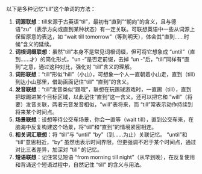 以下是多种记忆“till”这个单词的方法：
1. **词源联想**：till来源于古英语“til”，最初有“直到”“朝向”的含义，且与德语“zu”（表示方向或直到某种状态）有一定关联。可联想英语中一些从词源上保留原意的表达，如 “wait till tomorrow”（等到明天），体会其“直到……时候”含义的延续。
2. **词根词缀联想**：虽然“till”本身不是常见词根词缀，但可将它想象成 “until”（直到……才）的简化形式，“un -”是否定前缀，去掉 “un -”后，“till”同样有“直到”之意，通过这种对比，强化对 “till”含义的理解。
3. **词形联想**：“till”形似“hill”（小山），可想象一个人一直朝着小山走，直到（till）到达小山那里，借助画面记住“till” “直到”的含义。
4. **发音联想**：“till”发音类似“踢哦”，联想在玩踢球游戏时，一直踢（till），直到把球踢进某个目标区域，以此记住“直到”这一含义。还可以把它和 “will”（将要）发音关联，两者元音发音相似，“will”表将来，而 “till”常表示动作持续到将来某个时间点。
5. **场景联想**：设想等待公交车场景，你会一直等（wait till），直到公交车来，在脑海中反复构建这个场景，将“till”和“直到”的情境紧密相连。
6. **相关词汇联想**：将 “till”与 “until” “by”（到……为止）关联记忆。 “until”和 “till”意思相近，“by” 虽然也表示时间界限，但更强调不迟于某个时间点，通过对比三者差异，加深对 “till” 的记忆。
7. **短语联想**：记住常见短语 “from morning till night”（从早到晚），在反复使用和背诵这个短语过程中，自然记住 “till” 的含义与用法。 